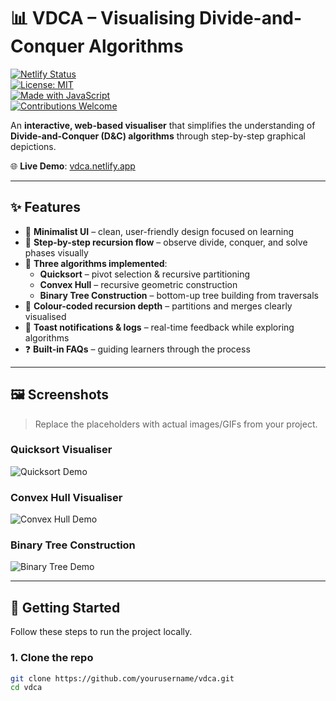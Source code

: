 # 📊 VDCA – Visualising Divide-and-Conquer Algorithms  

[![Netlify Status](https://api.netlify.com/api/v1/badges/<your-site-id>/deploy-status)](https://app.netlify.com/sites/vdca/deploys)  
[![License: MIT](https://img.shields.io/badge/License-MIT-yellow.svg)](./LICENSE)  
[![Made with JavaScript](https://img.shields.io/badge/Made%20with-JavaScript-blue)](https://developer.mozilla.org/en-US/docs/Web/JavaScript)  
[![Contributions Welcome](https://img.shields.io/badge/Contributions-Welcome-brightgreen.svg)](#-contributing)  

An **interactive, web-based visualiser** that simplifies the understanding of **Divide-and-Conquer (D&C) algorithms** through step-by-step graphical depictions.  

🌐 **Live Demo**: [vdca.netlify.app](https://vdca.netlify.app)  

---

## ✨ Features  

- 🎨 **Minimalist UI** – clean, user-friendly design focused on learning  
- 🔁 **Step-by-step recursion flow** – observe divide, conquer, and solve phases visually  
- 📌 **Three algorithms implemented**:
  - **Quicksort** – pivot selection & recursive partitioning  
  - **Convex Hull** – recursive geometric construction  
  - **Binary Tree Construction** – bottom-up tree building from traversals  
- 🌈 **Colour-coded recursion depth** – partitions and merges clearly visualised  
- 🔔 **Toast notifications & logs** – real-time feedback while exploring algorithms  
- ❓ **Built-in FAQs** – guiding learners through the process  

---

## 🖼️ Screenshots  

> Replace the placeholders with actual images/GIFs from your project.  

### Quicksort Visualiser  
![Quicksort Demo](./assets/quicksort-demo.gif)  

### Convex Hull Visualiser  
![Convex Hull Demo](./assets/convexhull-demo.gif)  

### Binary Tree Construction  
![Binary Tree Demo](./assets/binarytree-demo.gif)  

---

## 🚀 Getting Started  

Follow these steps to run the project locally.  

### 1. Clone the repo  
```bash
git clone https://github.com/yourusername/vdca.git
cd vdca
